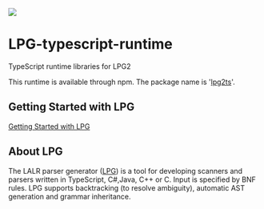 [![](https://vsmarketplacebadge.apphb.com/version-short/kuafuwang.lpg-vscode.svg)](https://marketplace.visualstudio.com/items?itemName=kuafuwang.lpg-vscode)

# LPG-typescript-runtime

TypeScript  runtime libraries for LPG2

This runtime is available through npm. The package name is '[lpg2ts]( https://www.npmjs.com/package/lpg2ts )'.


## Getting Started with LPG

[Getting Started with LPG]( https://github.com/A-LPG/LPG2/tree/main/lpg-generator-templates-2.1.00/docs )


## About LPG
The LALR parser generator ([LPG]( https://github.com/A-LPG/LPG2 )) is a tool for developing scanners and parsers written in TypeScript, C#,Java, C++ or C. Input is specified by BNF rules. LPG supports backtracking (to resolve ambiguity), automatic AST generation and grammar inheritance.
